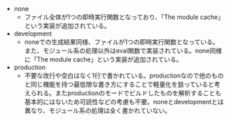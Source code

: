 - none
  - ファイル全体が1つの即時実行関数となっており、「The module cache」という実装が追加されている。
- development
  - noneでの生成結果同様、ファイルが1つの即時実行関数となっている。また、モジュール系の処理以外はeval関数で実装されている。none同様に「The module cache」という実装が追加されている。
- production
  - 不要な改行や空白はなく1行で書かれている。productionなので他のものと同じ機能を持つ最低限な書き方にすることで軽量化を狙っていると考えられる。またproductionのモードでビルドしたものを解析することも基本的にはないため可読性などの考慮も不要。noneとdevelopmentとは異なり、モジュール系の処理は全く書かれていない。
